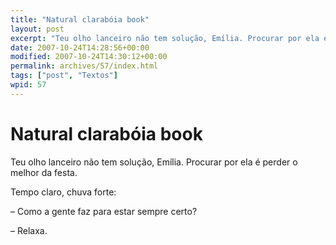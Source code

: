 ```yaml
---
title: "Natural clarabóia book"
layout: post
excerpt: "Teu olho lanceiro não tem solução, Emília. Procurar por ela é perder o melhor da festa. Tempo claro, chuva forte: – Como a gente faz para estar sempre certo? – Relaxa."
date: 2007-10-24T14:28:56+00:00
modified: 2007-10-24T14:30:12+00:00
permalink: archives/57/index.html
tags: ["post", "Textos"]
wpid: 57
---
```


# Natural clarabóia book

Teu olho lanceiro não tem solução, Emília. Procurar por ela é perder o melhor da festa.

Tempo claro, chuva forte:

– Como a gente faz para estar sempre certo?

– Relaxa.